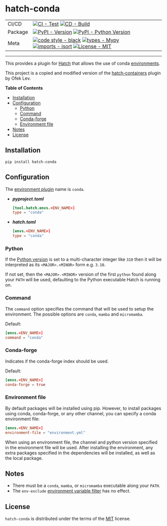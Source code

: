 # hatch-conda

| | |
| --- | --- |
| CI/CD | [![CI - Test](https://github.com/OldGrumpyViking/hatch-conda/actions/workflows/test.yml/badge.svg)](https://github.com/OldGrumpyViking/hatch-conda/actions/workflows/test.yml) [![CD - Build](https://github.com/OldGrumpyViking/hatch-conda/actions/workflows/build.yml/badge.svg)](https://github.com/OldGrumpyViking/hatch-conda/actions/workflows/build.yml) |
| Package | [![PyPI - Version](https://img.shields.io/pypi/v/hatch-conda.svg?logo=pypi&label=PyPI&logoColor=gold)](https://pypi.org/project/hatch-conda/) [![PyPI - Python Version](https://img.shields.io/pypi/pyversions/hatch-conda.svg?logo=python&label=Python&logoColor=gold)](https://pypi.org/project/hatch-conda/) |
| Meta | [![code style - black](https://img.shields.io/badge/code%20style-black-000000.svg)](https://github.com/psf/black) [![types - Mypy](https://img.shields.io/badge/types-Mypy-blue.svg)](https://github.com/ambv/black) [![imports - isort](https://img.shields.io/badge/imports-isort-ef8336.svg)](https://github.com/pycqa/isort) [![License - MIT](https://img.shields.io/badge/license-MIT-9400d3.svg)](https://spdx.org/licenses/) |

-----

This provides a plugin for [Hatch](https://github.com/pypa/hatch) that allows the use of conda [environments](https://hatch.pypa.io/latest/environment/).

This project is a copied and modified version of the [hatch-containers](https://github.com/ofek/hatch-containers) plugin by Ofek Lev.

**Table of Contents**

- [Installation](#installation)
- [Configuration](#configuration)
  - [Python](#python)
  - [Command](#command)
  - [Conda-forge](#conda-forge)
  - [Environment file](#environment-file)
- [Notes](#notes)
- [License](#license)

## Installation

```console
pip install hatch-conda
```

## Configuration

The [environment plugin](https://hatch.pypa.io/latest/plugins/environment/) name is `conda`.

- ***pyproject.toml***

    ```toml
    [tool.hatch.envs.<ENV_NAME>]
    type = "conda"
    ```

- ***hatch.toml***

    ```toml
    [envs.<ENV_NAME>]
    type = "conda"
    ```

### Python

If the [Python version](https://hatch.pypa.io/latest/config/environment/#python-version) is set to a multi-character integer like `310` then it will be interpreted as its `<MAJOR>.<MINOR>` form e.g. `3.10`.

If not set, then the `<MAJOR>.<MINOR>` version of the first `python` found along your `PATH` will be used, defaulting to the Python executable Hatch is running on.

### Command

The `command` option specifies the command that will be used to setup the environment. The possible options are `conda`, `mamba` and `micromamba`.

Default:

```toml
[envs.<ENV_NAME>]
command = "conda"
```

### Conda-forge

Indicates if the conda-forge index should be used.

Default:

```toml
[envs.<ENV_NAME>]
conda-forge = true
```

### Environment file
By default packages will be installed using pip. However, to install packages using conda, conda-forge, or any other channel, you can specify a conda environment file:

```toml
[envs.<ENV_NAME>]
environment-file = "environment.yml"
```

When using an environment file, the channel and python version specified in the environment file will be used. After installing the environment, any extra packages specified in the dependencies will be installed, as well as the local package. 

## Notes

- There must be a `conda`, `mamba`, or `micromamba` executable along your `PATH`.
- The `env-exclude` [environment variable filter](https://hatch.pypa.io/latest/config/environment/#filters) has no effect.

## License

`hatch-conda` is distributed under the terms of the [MIT](https://spdx.org/licenses/MIT.html) license.
